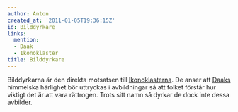```yaml
---
author: Anton
created_at: '2011-01-05T19:36:15Z'
id: Bilddyrkare
links:
  mention:
  - Daak
  - Ikonoklaster
title: Bilddyrkare
---
```


Bilddyrkarna är den direkta motsatsen till [Ikonoklasterna]. De anser att [Daaks] himmelska
härlighet bör uttryckas i avbildningar så att folket förstår hur viktigt det är att vara rättrogen.
Trots sitt namn så dyrkar de dock inte dessa avbilder.

  [Ikonoklasterna]: Ikonoklaster
  [Daaks]: Daak
